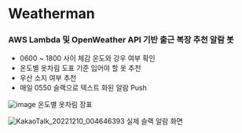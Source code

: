 # Weatherman

### AWS Lambda 및 OpenWeather API 기반 출근 복장 추천 알람 봇
- 0600 ~ 1800 사이 체감 온도와 강우 여부 확인
- 온도별 옷차림 도표 기준 입어야 할 옷 추천
- 우산 소지 여부 추천
- 매일 0550 슬랙으로 텍스트 화된 알람 Push 


![image](https://user-images.githubusercontent.com/66789105/206739667-27ab19ea-0aa8-4563-8c68-e6b998793e55.png)
온도별 옷차림 장표

![KakaoTalk_20221210_004646393](https://user-images.githubusercontent.com/66789105/206739915-f7061bac-3219-47fd-b6a8-1f4edf9a4ac2.png)
실제 슬랙 알람 화면
